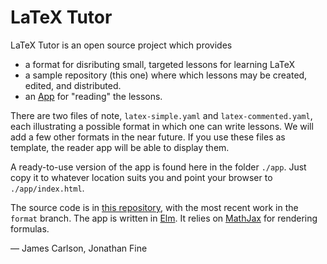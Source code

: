 # LaTeX Tutor

LaTeX Tutor is an open source project which provides 

- a format for disributing small, targeted lessons for learning LaTeX
- a sample repository (this one) where which lessons may be created, edited, 
  and distributed.
- an [App](https://jxxcarlson.github.io/app/latexTutor/index.html) for "reading" the lessons.

There are two files of note, `latex-simple.yaml` and `latex-commented.yaml`, each illustrating a possible format in which one can write lessons. We will add a few other formats in the near future.  If you use these files as template, the reader app will be able to display them.

A ready-to-use version of the app is found here in the folder `./app`.  Just copy it to whatever location suits you and point your browser to `./app/index.html`.


The source code is in [this repository](https://github.com/jxxcarlson/latex-game-engine), with the most recent work in the `format` branch. The app is written in [Elm](https://elm-lang.org).  It relies on [MathJax](https://mathjax.org) for rendering formulas.


— James Carlson, Jonathan Fine

